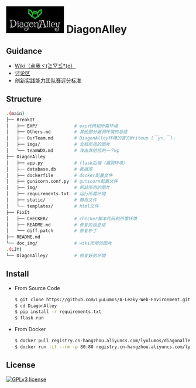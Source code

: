 # ![DIagonAlley-Logo](DiagonAlley/img/logo.png) DiagonAlley


## **Guidance**

- [Wiki（点我ヾ(≧▽≦*)o）](https://github.com/LyuLumos/A-Leaky-Web-Environment/wiki/DiagonAlley-(%E2%88%A9%EF%BD%80-%C2%B4)%E2%8A%83%E2%94%81%E2%98%86%EF%BE%9F.*%EF%BD%A5%EF%BD%A1%EF%BE%9F)
- [讨论区](https://github.com/LyuLumos/A-Leaky-Web-Environment/discussions)
- [创新实践能力团队赛评分标准](https://c4pr1c3.github.io/cuc-wiki/cp/assessment.html)

## **Structure**

```bash
.(main)
├── BreakIt
│   ├── EXP/              # exp代码和所需环境
│   ├── Others.md         # 其他部分漏洞环境的总结
│   ├── OurTeam.md        # DiagonAlley环境的官方Writeup (￣y▽,￣)╭ 
│   ├── imgs/             # 文档所用的图片
│   └── teamWDX.md        # 攻击其他组的一个wp
├── DiagonAlley
│   ├── app.py            # flask后端（漏洞环境）
│   ├── database.db       # 数据库
│   ├── dockerfile        # docker配置文件
│   ├── gunicorn.conf.py  # gunicorn配置文件
│   ├── img/              # 网站所用的图片
│   ├── requirements.txt  # 运行所需环境
│   ├── static/           # 静态文件
│   └── templates/        # html文件
├── FixIt                 
│   ├── CHECKER/          # checker脚本代码和所需环境
│   ├── README.md         # 修复阶段总结
│   └── diff.patch        # 修复补丁
├── README.md
└── doc_img/              # wiki所用的图片
.(LJY)
└── DiagonAlley/          # 修复好的环境
```

## **Install**

- From Source Code

  ```bash
  $ git clone https://github.com/LyuLumos/A-Leaky-Web-Environment.git
  $ cd DiagonAlley
  $ pip install -r requirements.txt
  $ flask run
  ```

- From Docker

  ```bash
  $ docker pull registry.cn-hangzhou.aliyuncs.com/lyulumos/diagonalley:0.2
  $ docker run -it --rm -p 80:80 registry.cn-hangzhou.aliyuncs.com/lyulumos/diagonalley:0.2
  ```

## **License**

[![GPLv3 license](https://img.shields.io/badge/License-GPLv3-blue.svg)](http://perso.crans.org/besson/LICENSE.html)
